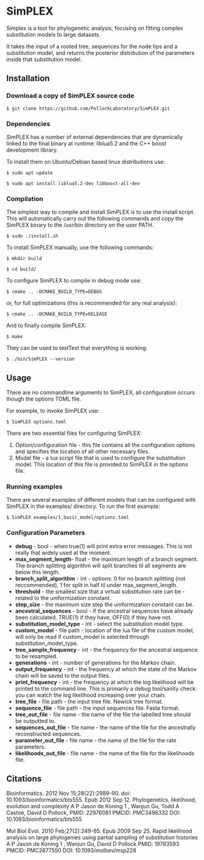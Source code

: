 # SimPLEX

Simplex is a tool for phylogenetic analysis, focusing on fitting complex substitution models to large datasets.

It takes the input of a rooted tree, sequences for the node tips and a substitution model, and returns the posterior distribution of the parameters inside that substitution model.

## Installation

### Download a copy of SimPLEX source code

	$ git clone https://github.com/PollockLaboratory/SimPLEX.git

### Dependencies

SimPLEX has a number of external dependencies that are dynamically linked to the final binary at runtime: liblua5.2 and the C++ boost development library.

To install them on Ubuntu/Debian based linux distributions use:

	$ sudo apt update
	
	$ sudo apt install liblua5.2-dev libboost-all-dev
	
### Compilation

The simplest way to compile and install SimPLEX is to use the install script. This will automatically carry out the following commands and copy the SimPLEX binary to the /usr/bin directory on the user PATH.

	$ sudo ./install.sh
	
To install SimPLEX manually, use the following commands: 

	$ mkdir build
	
	$ cd build/

To configure SimPLEX to compile in debug mode use:

	$ cmake .. -DCMAKE_BUILD_TYPE=DEBUG	

or, for full optimizations (this is recommended for any real analysis):
	
	$ cmake .. -DCMAKE_BUILD_TYPE=RELEASE

And to finally compile SimPLEX:

	$ make
	
They can be used to testTest that everything is working:

	$ ./bin/SimPLEX --version
   	
## Usage

There are no commandline arguments to SimPLEX, all configuration occurs though the options TOML file.

For example, to invoke SimPLEX use:

    $ SimPLEX options.toml

There are two essential files for configuring SimPLEX:

1. Option/configuration file - this file contains all the configuration options and specifies the location of all other necessary files.
2. Model file - a lua script file that is used to configure the substitution model. This location of this file is provided to SimPLEX in the options file.

### Running examples

There are several examples of different models that can be configured with SimPLEX in the examples/ directory. To run the first example:

    $ SimPLEX examples/1_basic_model/options.toml 
    

### Configuration Parameters

* **debug** - bool - when true(1) will print extra error messages. This is not really that widely used at the moment.
* **max_segment_length**- float - the maximum length of a branch segment. The branch splitting algorithm will split branches til all segments are below this length.
* **branch_split_algorithm** - int - options: 0 for no branch splitting (not reccommended), 1 for split in half til under max_segment_length.
* **threshold** - the smallest size that a virtual substitution rate can be - related to the uniformization constant.
* **step_size** - the maximum size step the uniformization constant can be.
* **ancestral_sequences** - bool - if the ancestral sequences have already been calculated. TRUE(1) if they have, OFF(0) if they have not.
* **substitution_model_type** - int - select the substitution model type.
* **custom_model** - file path - location of the lua file of the custom model, will only be read if custom_model is selected through substitution_model_type.
* **tree_sample_frequency** - int - the frequency for the ancestral sequence to be resampled.
* **generations** - int - number of generations for the Markov chain.
* **output_frequency** - int - the frequency at which the state of the Markov chain will be saved to the output files.
* **print_frequency** - int - the frequency at which the log likelihood will be printed to the command line. This is primarily a debug tool/sanity check: you can watch the log likelihood increasing over your chain.
* **tree_file** - file path - the input tree file. Newick tree format.
* **sequence_file** - file path - the input sequences file. Fasta format.
* **tree_out_file** - file name - the name of the file the labelled tree should be outputted to.
* **sequences_out_file** - file name - the name of the file for the ancestrally reconstructed sequences.
* **parameter_out_file** - file name - the name of the file for the rate parameters.
* **likelihoods_out_file** - file name - the name of the file for the likelihoods file.

## Citations

Bioinformatics. 2012 Nov 15;28(22):2989-90. doi: 10.1093/bioinformatics/bts555. Epub 2012 Sep 12. Phylogenetics, likelihood, evolution and complexity A P Jason de Koning 1 , Wanjun Gu, Todd A Castoe, David D Pollock, PMID: 22976081 PMCID: PMC3496332 DOI: 10.1093/bioinformatics/bts555

Mol Biol Evol. 2010 Feb;27(2):249-65. Epub 2009 Sep 25. Rapid likelihood analysis on large phylogenies using partial sampling of substitution histories A P Jason de Koning 1 , Wanjun Gu, David D Pollock PMID: 19783593 PMCID: PMC2877550 DOI: 10.1093/molbev/msp228
